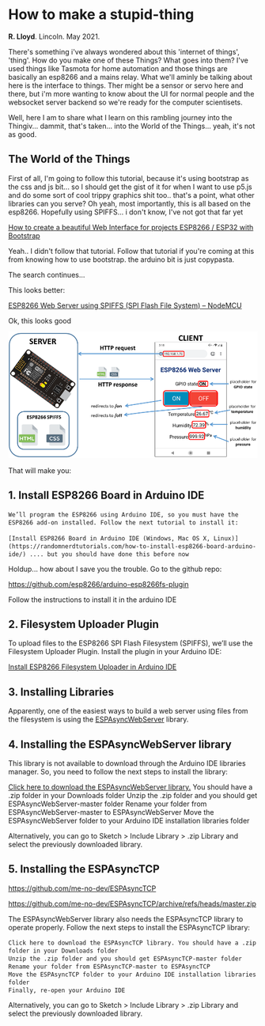 # How to make a stupid-thing

**R. Lloyd**. Lincoln. May 2021.

There's something i've always wondered about this 'internet of things', 'thing'. How do you make one of these Things? What goes into them? I've used things like Tasmota for home automation and those things are basically an esp8266 and a mains relay. What we'll aminly be talking about here is the interface to things. Ther might be a sensor or servo here and there, but i'm more wanting to know about the UI for normal people and the websocket server backend so we're ready for the computer scientisets.

Well, here I am to share what I learn on this rambling journey into the Thingiv... dammit, that's taken... into the World of the Things... yeah, it's not as good.

## The World of the Things

First of all, I'm going to follow this tutorial, because it's using bootstrap as the css and js bit... so I should get the gist of it for when I want to use p5.js and do some sort of cool trippy graphics shit too.. that's a point, what other libraries can you serve? Oh yeah, most importantly, this is all based on the esp8266. Hopefully using SPIFFS... i don't know, I've not got that far yet

[How to create a beautiful Web Interface for projects ESP8266 / ESP32 with Bootstrap](https://diyprojects.io/bootstrap-create-beautiful-web-interface-projects-esp8266/#.YJG5IqEo-Uk)

Yeah.. I didn't follow that tutorial. Follow that tutorial if you're coming at this from knowing how to use bootstrap. the arduino bit is just copypasta.

The search continues...

This looks better:

[ESP8266 Web Server using SPIFFS (SPI Flash File System) – NodeMCU](https://randomnerdtutorials.com/esp8266-web-server-spiffs-nodemcu/)

Ok, this looks good

![System Overview](./vllongl4.bmp)

That will make you:

## 1. Install ESP8266 Board in Arduino IDE

    We’ll program the ESP8266 using Arduino IDE, so you must have the ESP8266 add-on installed. Follow the next tutorial to install it:

    [Install ESP8266 Board in Arduino IDE (Windows, Mac OS X, Linux)](https://randomnerdtutorials.com/how-to-install-esp8266-board-arduino-ide/) .... but you should have done this before now

Holdup... how about I save you the trouble. Go to the github repo:

https://github.com/esp8266/arduino-esp8266fs-plugin

Follow the instructions to install it in the arduino IDE

## 2. Filesystem Uploader Plugin

To upload files to the ESP8266 SPI Flash Filesystem (SPIFFS), we’ll use the Filesystem Uploader Plugin. Install the plugin in your Arduino IDE:

[Install ESP8266 Filesystem Uploader in Arduino IDE](https://randomnerdtutorials.com/install-esp8266-filesystem-uploader-arduino-ide/)

## 3. Installing Libraries

Apparently, one of the easiest ways to build a web server using files from the filesystem is using the [ESPAsyncWebServer](https://github.com/me-no-dev/ESPAsyncWebServer) library. 

## 4. Installing the ESPAsyncWebServer library

This library is not available to download through the Arduino IDE libraries manager. So, you need to follow the next steps to install the library:

[Click here to download the ESPAsyncWebServer library.](https://github.com/me-no-dev/ESPAsyncWebServer/archive/master.zip) You should have a .zip folder in your Downloads folder
Unzip the .zip folder and you should get ESPAsyncWebServer-master folder
Rename your folder from ESPAsyncWebServer-master to ESPAsyncWebServer
Move the ESPAsyncWebServer folder to your Arduino IDE installation libraries folder

Alternatively, you can go to Sketch > Include Library > .zip Library and select the previously downloaded library.

## 5. Installing the ESPAsyncTCP

https://github.com/me-no-dev/ESPAsyncTCP

https://github.com/me-no-dev/ESPAsyncTCP/archive/refs/heads/master.zip

The ESPAsyncWebServer library also needs the ESPAsyncTCP library to operate properly. Follow the next steps to install the ESPAsyncTCP library:

    Click here to download the ESPAsyncTCP library. You should have a .zip folder in your Downloads folder
    Unzip the .zip folder and you should get ESPAsyncTCP-master folder
    Rename your folder from ESPAsyncTCP-master to ESPAsyncTCP
    Move the ESPAsyncTCP folder to your Arduino IDE installation libraries folder
    Finally, re-open your Arduino IDE

Alternatively, you can go to Sketch > Include Library > .zip Library and select the previously downloaded library.
